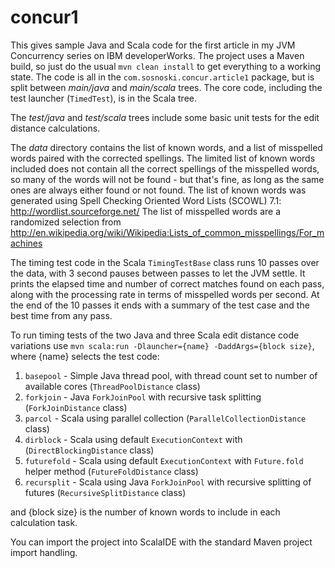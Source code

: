 concur1
============

This gives sample Java and Scala code for the first article in my JVM Concurrency series on IBM
developerWorks. The project uses a Maven build, so just do the usual `mvn clean install` to get
everything to a working state. The code is all in the `com.sosnoski.concur.article1` package, but
is split between *main/java* and *main/scala* trees. The core code, including the test launcher
(`TimedTest`), is in the Scala tree.

The *test/java* and *test/scala* trees include some basic unit tests
for the edit distance calculations.

The *data* directory contains the list of known words, and a list of misspelled words paired with
the corrected spellings. The limited list of known words included does not contain all the correct
spellings of the misspelled words, so many of the words will not be found - but that's fine, as long
as the same ones are always either found or not found. The list of known words was generated using
Spell Checking Oriented Word Lists (SCOWL) 7.1: http://wordlist.sourceforge.net/ The list of misspelled
words are a randomized selection from http://en.wikipedia.org/wiki/Wikipedia:Lists_of_common_misspellings/For_machines

The timing test code in the Scala `TimingTestBase` class runs 10 passes over the data, with 3 second
pauses between passes to let the JVM settle. It prints the elapsed time and number of correct matches
found on each pass, along with the processing rate in terms of misspelled words per second. At the end
of the 10 passes it ends with a summary of the test case and the best time from any pass.

To run timing tests of the two Java and three Scala edit distance code variations use
`mvn scala:run -Dlauncher={name} -DaddArgs={block size}`, where {name} selects the test code:

1. `basepool` - Simple Java thread pool, with thread count set to number of available cores
(`ThreadPoolDistance` class)
2. `forkjoin` - Java `ForkJoinPool` with recursive task splitting
(`ForkJoinDistance` class)
3. `parcol` - Scala using parallel collection (`ParallelCollectionDistance` class)
4. `dirblock` - Scala using default `ExecutionContext` with (`DirectBlockingDistance` class)
5. `futurefold` - Scala using default `ExecutionContext` with `Future.fold` helper method (`FutureFoldDistance` class)
6. `recursplit` - Scala using Java `ForkJoinPool` with recursive splitting of futures (`RecursiveSplitDistance` class)

and {block size} is the number of known words to include in each calculation task.

You can import the project into ScalaIDE with the standard Maven project import handling.

